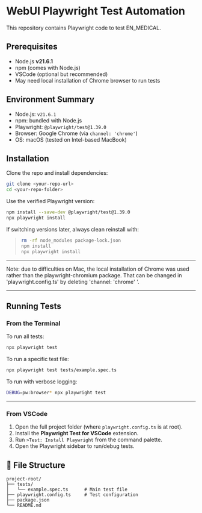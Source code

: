 # WebUI Playwright Test Automation

This repository contains Playwright code to test EN_MEDICAL.

## Prerequisites

- Node.js **v21.6.1**
- npm (comes with Node.js)
- VSCode (optional but recommended)
- May need local installation of Chrome browser to run tests

## Environment Summary

* Node.js: `v21.6.1`
* npm: bundled with Node.js
* Playwright: `@playwright/test@1.39.0`
* Browser: Google Chrome (via `channel: 'chrome'`)
* OS: macOS (tested on Intel-based MacBook)


## Installation

Clone the repo and install dependencies:

```bash
git clone <your-repo-url>
cd <your-repo-folder>
````

Use the verified Playwright version:

```bash
npm install --save-dev @playwright/test@1.39.0
npx playwright install
```

If switching versions later, always clean reinstall with:

> ```bash
> rm -rf node_modules package-lock.json
> npm install
> npx playwright install
> ```

---

Note: due to difficulties on Mac, the local installation of Chrome was used rather than the playwright-chromium package.
That can be changed in 'playwright.config.ts' by deleting 'channel: \'chrome\' '.

---

## Running Tests

### From the Terminal

To run all tests:

```bash
npx playwright test
```

To run a specific test file:

```bash
npx playwright test tests/example.spec.ts
```

To run with verbose logging:

```bash
DEBUG=pw:browser* npx playwright test
```

---

### From VSCode

1. Open the full project folder (where `playwright.config.ts` is at root).
2. Install the **Playwright Test for VSCode** extension.
3. Run `>Test: Install Playwright` from the command palette.
4. Open the Playwright sidebar to run/debug tests.


## 📁 File Structure

```
project-root/
├── tests/
│   └── example.spec.ts      # Main test file
├── playwright.config.ts     # Test configuration
├── package.json
└── README.md
```


